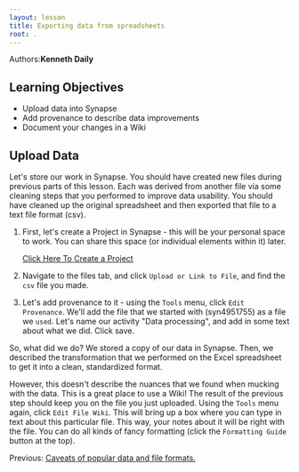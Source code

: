 ```yaml
---
layout: lesson
title: Exporting data from spreadsheets
root: .
---
```


Authors:**Kenneth Daily**<br>

## Learning Objectives
* Upload data into Synapse
* Add provenance to describe data improvements
* Document your changes in a Wiki

## Upload Data

Let's store our work in Synapse. You should have created new files 
during previous parts of this lesson. Each was derived from another file
via some cleaning steps that you performed to improve data usability. You should have 
cleaned up the original spreadsheet and then exported that file to a text file format (csv).

1. First, let's create a Project in Synapse - this will be your personal space to work.
   You can share this space (or individual elements within it) later.
   
   [Click Here To Create a Project](https://www.synapse.org/#!ProjectsHome:0)
   
1. Navigate to the files tab, and click `Upload or Link to File`, and find the `csv` file you made.
1. Let's add provenance to it - using the `Tools` menu, click `Edit Provenance`. We'll add the file that
   we started with (syn4951755) as a file we `used`. Let's name our activity "Data processing", and add in some text about what we did. Click save.

So, what did we do? We stored a copy of our data in Synapse. Then, we described the transformation that we performed on the Excel spreadsheet to get it into a clean, standardized format.

However, this doesn't describe the nuances that we found when mucking with the data. This is a great place to use a Wiki! The result of the previous step should keep you on the file you just uploaded. Using the `Tools` menu again, click `Edit File Wiki`. This will bring up a box where you can type in text about this particular file. This way, your notes about it will be right with the file. You can do all kinds of fancy formatting (click the `Formatting Guide` button at the top).

Previous: [Caveats of popular data and file formats.](06-data-formats-caveats.html)
